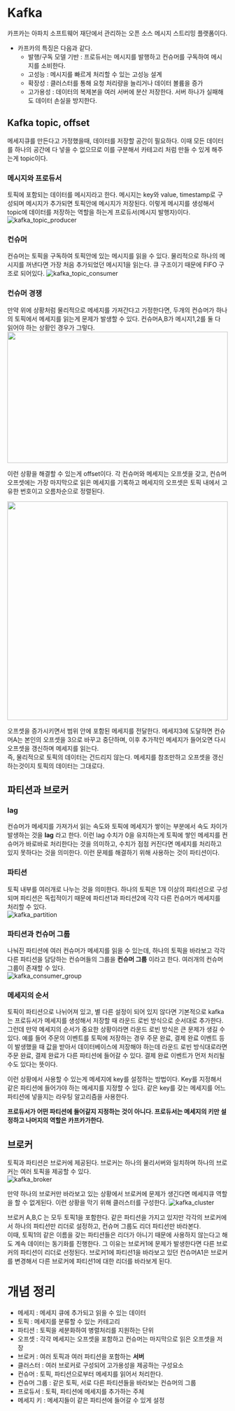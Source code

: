 # Kafka
카프카는 아파치 소프트웨어 재단에서 관리하는 오픈 소스 메시지 스트리밍 플랫폼이다.  
- 카프카의 특징은 다음과 같다.  
    - 발행/구독 모델 기반 : 프로듀서는 메시지를 발행하고 컨슈머를 구독하여 메시지를 소비한다.
    - 고성능 : 메시지를 빠르게 처리할 수 있는 고성능 설계
    - 확장성 : 클러스터를 통해 요청 처리량을 늘리거나 데이터 볼륨을 증가
    - 고가용성 : 데이터의 복제본을 여러 서버에 분산 저장한다. 서버 하나가 실패해도 데이터 손실을 방지한다.

## Kafka topic, offset
메세지큐를 만든다고 가정했을때, 데이터를 저장할 공간이 필요하다. 이때 모든 데이터를 하나의 공간에 다 넣을 수 없으므로 이를 구분해서 카테고리 처럼 만들 수 있게 해주는게 topic이다.  

### 메시지와 프로듀서
토픽에 포함되는 데이터를 메시지라고 한다. 메시지는 key와 value, timestamp로 구성되며 메시지가 추가되면 토픽안에 메시지가 저장된다. 이렇게 메시지를 생성해서 topic에 데이터를 저장하는 역할을 하는게 프로듀서(메시지 발행자)이다.
![kafka_topic_producer](./img/kafka_topic_producer.jpeg)      

### 컨슈머
컨슈머는 토픽을 구독하여 토픽안에 있는 메시지를 읽을 수 있다. 물리적으로 하나의 메시지를 꺼낸다면 가장 처음 추가되었던 메시지1을 읽는다. 큐 구조이기 때문에 FIFO 구조로 되어있다.
![kafka_topic_consumer](./img/kafka_topic_consumer.png)    

### 컨슈머 경쟁
만약 위에 상황처럼 물리적으로 메세지를 가져간다고 가정한다면, 두개의 컨슈머가 하나의 토픽에서 메세지를 읽는게 문제가 발생할 수 있다. 컨슈머A,B가 메시지1,2를 둘 다 읽어야 하는 상황인 경우가 그렇다.
<img src="./img/kafka_topic_competition.png" width="100%" height="300">

이런 상황을 해결할 수 있는게 offset이다. 각 컨슈머와 메세지는 오프셋을 갖고, 컨슈머 오프셋에는 가장 마지막으로 읽은 메세지를 기록하고 메세지의 오프셋은 토픽 내에서 고유한 번호이고 오름차순으로 정렬된다.  

<img src="./img/kafka_topic_consumer_read.png" width="100%" height="500">  

오프셋을 증가시키면서 범위 안에 포함된 메세지를 전달한다. 메세지3에 도달하면 컨슈머A는 본인의 오프셋을 3으로 바꾸고 중단하며, 이후 추가적인 메세지가 들어오면 다시 오프셋을 갱신하며 메세지를 읽는다.  
즉, 물리적으로 토픽의 데이터는 건드리지 않는다. 메세지를 참조만하고 오프셋을 갱신하는것이지 토픽의 데이터는 그대로다.   

## 파티션과 브로커

### lag
컨슈머가 메세지를 가져가서 읽는 속도와 토픽에 메세지가 쌓이는 부분에서 속도 차이가 발생하는 것을 **lag** 라고 한다. 이런 lag 수치가 0을 유지하는게 토픽에 쌓인 메세지를 컨슈머가 바로바로 처리한다는 것을 의미하고, 수치가 점점 커진다면 메세지를 처리하고 있지 못하다는 것을 의미한다.
이런 문제를 해결하기 위해 사용하는 것이 파티션이다.

### 파티션
토픽 내부를 여러개로 나누는 것을 의미한다. 하나의 토픽은 1개 이상의 파티션으로 구성되며 파티션은 독립적이기 때문에 파티션1과 파티션2에 각각 다른 컨슈머가 메세지를 처리할 수 있다.  
![kafka_partition](./img/kafka_partition.png)    

### 파티션과 컨슈머 그룹
나눠진 파티션에 여러 컨슈머가 메세지를 읽을 수 있는데, 하나의 토픽을 바라보고 각각 다른 파티션을 담당하는 컨슈머들의 그룹을 **컨슈머 그룹** 이라고 한다. 여러개의 컨슈머 그룹이 존재할 수 있다.  
![kafka_consumer_group](./img/kafka_consumer_group.png)      

### 메세지의 순서
토픽이 파티션으로 나뉘어져 있고, 별 다른 설정이 되어 있지 않다면 기본적으로 kafka는 프로듀서가 메세지를 생성해서 저장할 때 라운드 로빈 방식으로 순서대로 추가한다.  
그런데 만약 메세지의 순서가 중요한 상황이라면 라운드 로빈 방식은 큰 문제가 생길 수 있다. 예를 들어 주문의 이벤트를 토픽에 저장하는 경우 주문 완료, 결제 완료 이벤트 등이 발생했을 때 값을 받아서 데이터베이스에 저장해야 하는데 라운드 로빈 방식대로라면 주문 완료, 결제 완료가 다른 파티션에 들어갈 수 있다. 결제 완료 이벤트가 먼저 처리될 수도 있다는 뜻이다.  

이런 상황에서 사용할 수 있는게 메세지에 key를 설정하는 방법이다. Key를 지정해서 같은 파티션에 들어가야 하는 메세지를 지정할 수 있다. 같은 key를 갖는 메세지를 어느 파티션에 넣을지는 라우팅 알고리즘을 사용한다.  

**프로듀서가 어떤 파티션에 들어갈지 지정하는 것이 아니다. 프로듀서는 메세지의 키만 설정하고 나머지의 역할은 카프카가한다.**

## 브로커
토픽과 파티션은 브로커에 제공된다. 브로커는 하나의 물리서버와 일치하며 하나의 브로커는 여러 토픽을 제공할 수 있다.    
![kafka_broker](./img/kafka_broker.png)    

만약 하나의 브로커만 바라보고 있는 상황에서 브로커에 문제가 생긴다면 메세지큐 역할을 할 수 없게된다. 이런 상황을 막기 위해 클러스터를 구성한다.
![kafka_cluster](./img/kafka_cluster.png)    

브로커 A,B,C 는 모두 토픽1을 포함한다. 같은 파티션을 가지고 있지만 각각의 브로커에서 하나의 파티션만 리더로 설정하고, 컨슈머 그룹도 리더 파티션만 바라본다.  
이때, 토픽1의 같은 이름을 갖는 파티션들은 리더가 아니기 때문에 사용하지 않는다고 해도 계속 데이터는 동기화를 진행한다. 그 이유는 브로커1에 문제가 발생한다면 다른 브로커의 파티션이 리더로 선정된다. 브로커1에 파티션1을 바라보고 있던 컨슈머A1은 브로커를 변경해서 다른 브로커에 파티션1에 대한 리더를 바라보게 된다.  


# 개념 정리
- 메세지 : 메세지 큐에 추가되고 읽을 수 있는 데이터
- 토픽 : 메세지를 분류할 수 있는 카테고리 
- 파티션 : 토픽을 세분화하여 병렬처리를 지원하는 단위
- 오프셋 : 각각 메세지는 오프셋을 포함하고 컨슈머는 마지막으로 읽은 오프셋을 저장
- 브로커 : 여러 토픽과 여러 파티션을 포함하는 **서버**
- 클러스터 : 여러 브로커로 구성되어 고가용성을 제공하는 구성요소
- 컨슈머 : 토픽, 파티션으로부터 메세지를 읽어서 처리한다.
- 컨슈머 그룹 : 같은 토픽, 서로 다른 파티션들을 바라보는 컨슈머의 그룹
- 프로듀서 : 토픽, 파티션에 메세지를 추가하는 주체
- 메세지 키 : 메세지들이 같은 파티션에 들어갈 수 있게 설정






